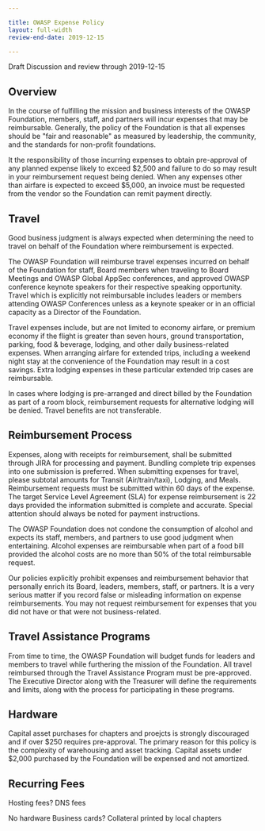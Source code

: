```yaml
---

title: OWASP Expense Policy
layout: full-width
review-end-date: 2019-12-15

---
```

Draft 
Discussion and review through 2019-12-15

## Overview

In the course of fulfilling the mission and business interests of the OWASP Foundation, members, staff, and partners will incur expenses that may be reimbursable. Generally, the policy of the Foundation is that all expenses should be "fair and reasonable" as measured by leadership, the community, and the standards for non-profit foundations.

It the responsibility of those incurring expenses to obtain pre-approval of any planned expense likely to exceed $2,500 and failure to do so may result in your reimbursement request being denied. When any expenses other than airfare is expected to exceed $5,000, an invoice must be requested from the vendor so the Foundation can remit payment directly.

## Travel

Good business judgment is always expected when determining the need to travel on behalf of the Foundation where reimbursement is expected. 

The OWASP Foundation will reimburse travel expenses incurred on behalf of the Foundation for staff, Board members when traveling to Board Meetings and OWASP Global AppSec conferences, and approved OWASP conference keynote speakers for their respective speaking opportunity.  Travel which is explicitly not reimbursable includes leaders or members attending OWASP Conferences unless as a keynote speaker or in an official capacity as a Director of the Foundation.

Travel expenses include, but are not limited to economy airfare, or premium economy if the flight is greater than seven hours, ground transportation, parking, food & beverage, lodging, and other daily business-related expenses. When arranging airfare for extended trips, including a weekend night stay at the convenience of the Foundation may result in a cost savings. Extra lodging expenses in these particular extended trip cases are reimbursable.  

In cases where lodging is pre-arranged and direct billed by the Foundation as part of a room block, reimbursement requests for alternative lodging will be denied. Travel benefits are not transferable.

## Reimbursement Process

Expenses, along with receipts for reimbursement, shall be submitted through JIRA for processing and payment. Bundling complete trip expenses into one submission is preferred. When submitting expenses for travel, please subtotal amounts for Transit (Air/train/taxi), Lodging, and Meals. Reimbursement requests must be submitted within 60 days of the expense. The target Service Level Agreement (SLA) for expense reimbursement is 22 days provided the information submitted is complete and accurate. Special attention should always be noted for payment instructions.

The OWASP Foundation does not condone the consumption of alcohol and expects its staff, members, and partners to use good judgment when entertaining. Alcohol expenses are reimbursable when part of a food bill provided the alcohol costs are no more than 50% of the total reimbursable request.

Our policies explicitly prohibit expenses and reimbursement behavior that personally enrich its Board, leaders, members, staff, or partners. It is a very serious matter if you record false or misleading information on expense reimbursements. You may not request reimbursement for expenses that you did not have or that were not business-related.  

## Travel Assistance Programs

From time to time, the OWASP Foundation will budget funds for leaders and members to travel while furthering the mission of the Foundation. All travel reimbursed through the Travel Assistance Program must be pre-approved. The Executive Director along with the Treasurer will define the requirements and limits, along with the process for participating in these programs. 

## Hardware

Capital asset purchases for chapters and proejcts is strongly discouraged and if over $250 requires pre-approval. The primary reason for this policy is the complexity of warehousing and asset tracking. Capital assets under $2,000 purchased by the Foundation will be expensed and not amortized.

## Recurring Fees
Hosting fees?
DNS fees

No hardware
Business cards?
Collateral printed by local chapters


